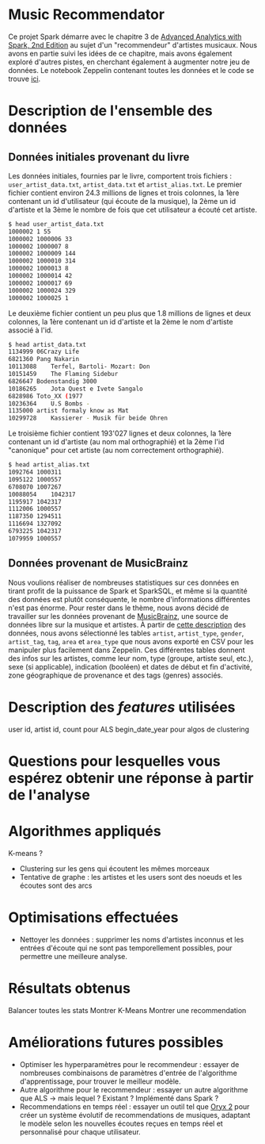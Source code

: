 # Music Recommendator

Ce projet Spark démarre avec le chapitre 3 de [Advanced Analytics with Spark, 2nd Edition](https://www.oreilly.com/library/view/advanced-analytics-with/9781491972946/) au sujet d'un "recommendeur" d'artistes musicaux. Nous avons en partie suivi les idées de ce chapitre, mais avons également exploré d'autres pistes, en cherchant également à augmenter notre jeu de données. Le notebook Zeppelin contenant toutes les données et le code se trouve [ici](notebooks/2FA8UEGZS/note.json).

# Description de l'ensemble des données

## Données initiales provenant du livre

Les données initiales, fournies par le livre, comportent trois fichiers : `user_artist_data.txt`, `artist_data.txt` et `artist_alias.txt`. Le premier fichier contient environ 24.3 millions de lignes et trois colonnes, la 1ère contenant un id d'utilisateur (qui écoute de la musique), la 2ème un id d'artiste et la 3ème le nombre de fois que cet utilisateur a écouté cet artiste.

```bash
$ head user_artist_data.txt
1000002 1 55
1000002 1000006 33
1000002 1000007 8
1000002 1000009 144
1000002 1000010 314
1000002 1000013 8
1000002 1000014 42
1000002 1000017 69
1000002 1000024 329
1000002 1000025 1
```

Le deuxième fichier contient un peu plus que 1.8 millions de lignes et deux colonnes, la 1ère contenant un id d'artiste et la 2ème le nom d'artiste associé à l'id.

```bash
$ head artist_data.txt
1134999	06Crazy Life
6821360	Pang Nakarin
10113088	Terfel, Bartoli- Mozart: Don
10151459	The Flaming Sidebur
6826647	Bodenstandig 3000
10186265	Jota Quest e Ivete Sangalo
6828986	Toto_XX (1977
10236364	U.S Bombs -
1135000	artist formaly know as Mat
10299728	Kassierer - Musik für beide Ohren
```

Le troisième fichier contient 193'027 lignes et deux colonnes, la 1ère contenant un id d'artiste (au nom mal orthographié) et la 2ème l'id "canonique" pour cet artiste (au nom correctement orthographié).

```bash
$ head artist_alias.txt
1092764	1000311
1095122	1000557
6708070	1007267
10088054	1042317
1195917	1042317
1112006	1000557
1187350	1294511
1116694	1327092
6793225	1042317
1079959	1000557

```

## Données provenant de MusicBrainz

Nous voulions réaliser de nombreuses statistiques sur ces données en tirant profit de la puissance de Spark et SparkSQL, et même si la quantité des données est plutôt conséquente, le nombre d'informations différentes n'est pas énorme. Pour rester dans le thème, nous avons décidé de travailler sur les données provenant de [MusicBrainz](https://musicbrainz.org/), une source de données libre sur la musique et artistes. À partir de [cette description](https://musicbrainz.org/doc/MusicBrainz_Database/) des données, nous avons sélectionné les tables `artist`, `artist_type`, `gender`, `artist_tag`, `tag`, `area` et `area_type` que nous avons exporté en CSV pour les manipuler plus facilement dans Zeppelin. Ces différentes tables donnent des infos sur les artistes, comme leur nom, type (groupe, artiste seul, etc.), sexe (si applicable), indication (booléen) et dates de début et fin d'activité, zone géographique de provenance et des tags (genres) associés.

# Description des *features* utilisées
user id, artist id, count pour ALS
begin_date_year pour algos de clustering

# Questions pour lesquelles vous espérez obtenir une réponse à partir de l'analyse

# Algorithmes appliqués
K-means ?
- Clustering sur les gens qui écoutent les mêmes morceaux
- Tentative de graphe : les artistes et les users sont des noeuds et les écoutes sont des arcs


# Optimisations effectuées
- Nettoyer les données : supprimer les noms d'artistes inconnus et les entrées d'écoute qui ne sont pas temporellement possibles, pour permettre une meilleure analyse.

<!-- # Your approach to testing and evaluation -->

# Résultats obtenus
Balancer toutes les stats
Montrer K-Means
Montrer une recommendation

# Améliorations futures possibles
- Optimiser les hyperparamètres pour le recommendeur : essayer de nombreuses combinaisons de paramètres d'entrée de l'algorithme d'apprentissage, pour trouver le meilleur modèle.
- Autre algorithme pour le recommendeur : essayer un autre algorithme que ALS -> mais lequel ? Existant ? Implémenté dans Spark ?
- Recommendations en temps réel : essayer un outil tel que [Oryx 2](http://oryx.io/) pour créer un système évolutif de recommendations de musiques, adaptant le modèle selon les nouvelles écoutes reçues en temps réel et personnalisé pour chaque utilisateur.
